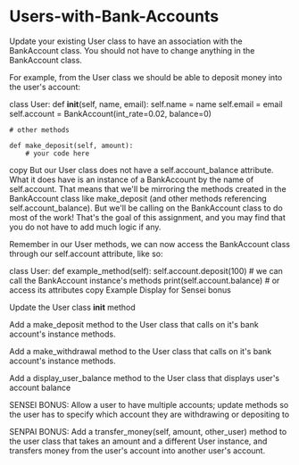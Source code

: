 # Users-with-Bank-Accounts

Update your existing User class to have an association with the BankAccount class. You should not have to change anything in the BankAccount class. 

For example, from the User class we should be able to deposit money into the user's account:

class User:
    def __init__(self, name, email):
        self.name = name
        self.email = email
        self.account = BankAccount(int_rate=0.02, balance=0)
    
    # other methods
    
    def make_deposit(self, amount):
    	# your code here
copy
But our User class does not have a self.account_balance attribute. What it does have is an instance of a BankAccount by the name of self.account. That means that we'll be mirroring the methods created in the BankAccount class like make_deposit (and other methods referencing self.account_balance). But we'll be calling on the  BankAccount class to do most of the work! That's the goal of this assignment, and you may find that you do not have to add much logic if any. 

Remember in our User methods, we can now access the BankAccount class through our self.account attribute, like so:

class User:
    def example_method(self):
        self.account.deposit(100)		# we can call the BankAccount instance's methods
    	print(self.account.balance)		# or access its attributes
copy
Example Display for Sensei bonus

Update the User class __init__ method

Add a make_deposit method to the User class that calls on it's bank account's instance methods.

Add a make_withdrawal method to the User class that calls on it's bank account's instance methods.

Add a display_user_balance method to the User class that displays user's account balance

SENSEI BONUS: Allow a user to have multiple accounts; update methods so the user has to specify which account they are withdrawing or depositing to

SENPAI BONUS: Add a transfer_money(self, amount, other_user) method to the user class that takes an amount and a different User instance, and transfers money from the user's account into another user's account.
